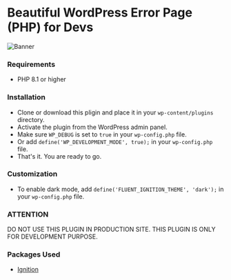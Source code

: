 # Beautiful WordPress Error Page (PHP) for Devs

![Banner](https://wpmanageninja.com/wp-content/uploads/2023/08/ignite-banner.png)

### Requirements

- PHP 8.1 or higher

### Installation

- Clone or download this pligin and place it in your `wp-content/plugins` directory.
- Activate the plugin from the WordPress admin panel.
- Make sure `WP_DEBUG` is set to `true` in your `wp-config.php` file.
- Or add `define('WP_DEVELOPMENT_MODE', true);` in your `wp-config.php` file.
- That's it. You are ready to go.

### Customization

- To enable dark mode, add `define('FLUENT_IGNITION_THEME', 'dark');` in your `wp-config.php` file.

### ATTENTION
DO NOT USE THIS PLUGIN IN PRODUCTION SITE. THIS PLUGIN IS ONLY FOR DEVELOPMENT PURPOSE.

### Packages Used

- [Ignition](https://github.com/spatie/ignition)
